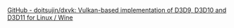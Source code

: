 [GitHub - doitsujin/dxvk: Vulkan-based implementation of D3D9, D3D10 and D3D11 for Linux / Wine](https://github.com/doitsujin/dxvk)
